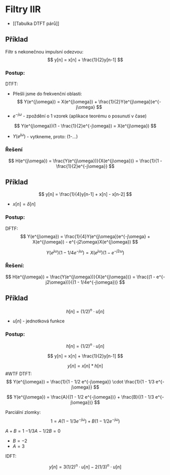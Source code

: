 # Filtry IIR
- [[Tabulka DTFT párů]]
## Příklad
Filtr s nekonečnou impulsní odezvou:
$$
y[n] = x[n] + \frac{1}{2}y[n-1]
$$

### Postup:
DTFT:
- Přešli jsme do frekvenční oblasti:
$$
Y(e^{j\omega}) = X(e^{j\omega}) + \frac{1}{2}Y(e^{j\omega})e^{-j\omega}
$$
- $e^{-j\omega}$ - zpoždění o 1 vzorek (aplikace teorému o posunutí v čase)

$$
Y(e^{j\omega})(1 - \frac{1}{2}e^{-j\omega}) = X(e^{j\omega})
$$
- $Y(e^{j\omega})$ - vytkneme, proto: (1-...)
### Řešení
$$
H(e^{j\omega}) = \frac{Y(e^{j\omega})}{X(e^{j\omega})} = \frac{1}{1 - \frac{1}{2}e^{-j\omega}}
$$

## Příklad 

$$
y[n] = \frac{1}{4}y[n-1] + x[n] - x[n-2]
$$
- $x[n] = \delta[n]$

### Postup:
DFTF:
$$
Y(e^{j\omega}) = \frac{1}{4}Y(e^{j\omega})e^{-j\omega} + X(e^{j\omega}) - e^{-j2\omega}X(e^{j\omega})
$$

$$
Y(e^{j\omega})(1 - 1/4e^{-j\omega}) = X(e^{j\omega})(1 - e^{-j2\omega})
$$

### Řešení:
$$
H(e^{j\omega}) = \frac{Y(e^{j\omega})}{X(e^{j\omega})} = \frac{(1 - e^{-j2\omega})}{(1 - 1/4e^{-j\omega})}
$$
## Příklad

$$
h[n] = (1/2)^n \cdot u[n]
$$

- $u[n]$ - jednotková funkce
### Postup:
$$
h[n] = (1/2)^n \cdot u[n]
$$

$$
y[n] = x[n] + \frac{1}{2}y[n-1]
$$

$$
y[n] = x[n] * h[n]
$$
#WTF
DTFT:
$$
Y(e^{j\omega}) = \frac{1}{1 - 1/2 e^{-j\omega}} \cdot \frac{1}{1 - 1/3 e^{-j\omega}}
$$
 
$$
Y(e^{j\omega}) = \frac{A}{(1 - 1/2 e^{-j\omega})} + \frac{B}{(1 - 1/3 e^{-j\omega})}
$$
 
Parciální zlomky:
$$
1 = A(1 - 1/3 e^{-j\omega}) + B(1 - 1/2 e^{-j\omega})
$$

$A + B = 1$
$-1/3A - 1/2B = 0$

- $B = -2$
- $A = 3$  

IDFT:

$$
y[n] = 3 (1/2)^n \cdot u[n] - 2 (1/3)^n \cdot u[n]
$$
